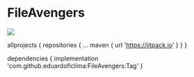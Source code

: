 # FileAvengers

[![](https://jitpack.io/v/eduardoflclima/FileAvengers.svg)](https://jitpack.io/#eduardoflclima/FileAvengers)

allprojects {
		repositories {
			...
			maven { url 'https://jitpack.io' }
		}
	}

dependencies {
	        implementation 'com.github.eduardoflclima:FileAvengers:Tag'
	}
